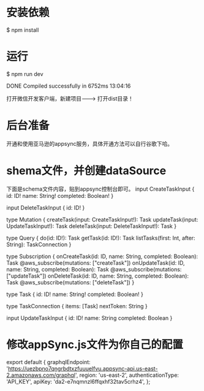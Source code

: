 
# 安装依赖
$ npm install
# 运行
$ npm run dev

 DONE  Compiled successfully in 6752ms                                  13:04:16
 
 打开微信开发客户端，新建项目---> 打开dist目录！

# 后台准备
开通和使用亚马逊的appsync服务，具体开通方法可以自行谷歌下哈。

# shema文件，并创建dataSource
下面是schema文件内容，贴到appsync控制台即可。
input CreateTaskInput {
	id: ID!
	name: String!
	completed: Boolean!
}

input DeleteTaskInput {
	id: ID!
}

type Mutation {
	createTask(input: CreateTaskInput!): Task
	updateTask(input: UpdateTaskInput!): Task
	deleteTask(input: DeleteTaskInput!): Task
}

type Query {
	do(id: ID!): Task
	getTask(id: ID!): Task
	listTasks(first: Int, after: String): TaskConnection
}

type Subscription {
	onCreateTask(id: ID, name: String, completed: Boolean): Task
		@aws_subscribe(mutations: ["createTask"])
	onUpdateTask(id: ID, name: String, completed: Boolean): Task
		@aws_subscribe(mutations: ["updateTask"])
	onDeleteTask(id: ID, name: String, completed: Boolean): Task
		@aws_subscribe(mutations: ["deleteTask"])
}

type Task {
	id: ID!
	name: String!
	completed: Boolean!
}

type TaskConnection {
	items: [Task]
	nextToken: String
}

input UpdateTaskInput {
	id: ID!
	name: String
	completed: Boolean
}


# 修改appSync.js文件为你自己的配置

export default {
  graphqlEndpoint: 'https://uezbpno7qngrbdtxzfuuuelfvu.appsync-api.us-east-2.amazonaws.com/graphql',
  region: 'us-east-2',
  authenticationType: 'API_KEY',
  apiKey: 'da2-e7nqmnzl6ffqxhf32tav5crhz4',
};
